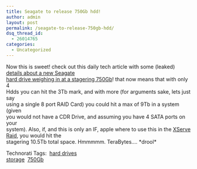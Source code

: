 ```yaml
---
title: Seagate to release 750Gb hdd!
author: admin
layout: post
permalink: /seagate-to-release-750gb-hdd/
dsq_thread_id:
  - 26014765
categories:
  - Uncategorized
---
```

Now this is sweet! check out this daily tech article with some (leaked) [details about a new Seagate  
hard drive weighing in at a stagering 750Gb][1]! that now means that with only 4  
Hdds you can hit the 3Tb mark, and with more (for arguments sake, lets just say  
using a single 8 port RAID Card) you could hit a max of 9Tb in a system (given  
you would not have a CDR Drive, and assuming you have 4 SATA ports on your  
system). Also, if, and this is only an IF, apple where to use this in the [XServe Raid][2], you would hit the  
stagering 10.5Tb total space. Hmmmmm. TeraBytes&#8230;. \*drool\*

Technorati Tags:&nbsp; <a href="http://www.technorati.com/tag/harddrives" rel="tag">hard drives</a>&nbsp;  
<a href="http://www.technorati.com/tag/storage" rel="tag">storage</a>&nbsp; <a href="http://www.technorati.com/tag/750Gb" rel="tag">750Gb</a>&nbsp;

 [1]: http://dailytech.com/article.aspx?newsid=1896
 [2]: http://www.apple.com/xserve/raid